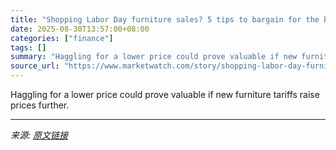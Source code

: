 ```yaml
---
title: "Shopping Labor Day furniture sales? 5 tips to bargain for the best prices."
date: 2025-08-30T13:57:00+08:00
categories: ["finance"]
tags: []
summary: "Haggling for a lower price could prove valuable if new furniture tariffs raise prices further."
source_url: "https://www.marketwatch.com/story/shopping-labor-day-furniture-sales-5-tips-to-bargain-for-the-best-prices-1b396851?mod=mw_rss_topstories"
---
```


Haggling for a lower price could prove valuable if new furniture tariffs raise prices further.

---

*来源: [原文链接](https://www.marketwatch.com/story/shopping-labor-day-furniture-sales-5-tips-to-bargain-for-the-best-prices-1b396851?mod=mw_rss_topstories)*
